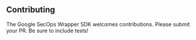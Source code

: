 ## Contributing

The Google SecOps Wrapper SDK welcomes contributions. Please submit your PR. 
Be sure to include tests!